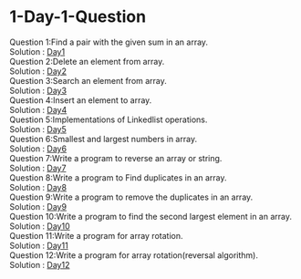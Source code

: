 # 1-Day-1-Question
Question 1:Find a pair with the given sum in an array.<br>
Solution : [Day1](Day1/day1.py) <br>
Question 2:Delete an element from array.<br>
Solution : [Day2](Day2/DeleteEleFromArr.js) <br>
Question 3:Search an element from array.<br>
Solution : [Day3](Day3/searchForAnEle.js)<br>
Question 4:Insert an element to array.<br>
Solution : [Day4](Day4/InsertElementInArr.js)<br>
Question 5:Implementations of Linkedlist operations.<br>
Solution : [Day5](Day5/linklistOperations.c)<br>
Question 6:Smallest and largest numbers in array.<br>
Solution : [Day6](Day6/smallestAndLargest.py)<br>
Question 7:Write a program to reverse an array or string.<br>
Solution : [Day7](Day7/Reverse.py)<br>
Question 8:Write a program to Find duplicates in an array.<br>
Solution : [Day8](Day8/duplicateArrayEle.py)<br>
Question 9:Write a program to remove the duplicates in an array.<br>
Solution : [Day9](Day9/removeDuplicate.js)<br>
Question 10:Write a program to find the second largest element in an array.<br>
Solution : [Day10](Day10/second_largest.js)<br>
Question 11:Write a program for array rotation.<br>
Solution : [Day11](Day11/rotate_array.py)<br>
Question 12:Write a program for array rotation(reversal algorithm).<br>
Solution : [Day12](Day12/reversal_algo.js)<br>







